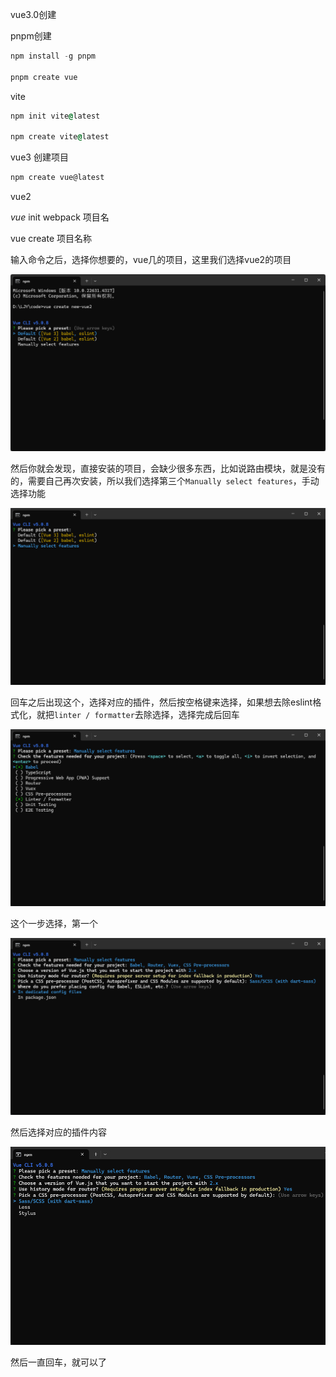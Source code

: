 vue3.0创建

pnpm创建

```js
npm install -g pnpm

pnpm create vue
```

vite

```j
npm init vite@latest

npm create vite@latest
```



vue3 创建项目

```js
npm create vue@latest
```







vue2

*vue* init webpack 项目名





vue create 项目名称

输入命令之后，选择你想要的，vue几的项目，这里我们选择vue2的项目

![image-20241015135732477](../img/image-20241015135732477.png)

然后你就会发现，直接安装的项目，会缺少很多东西，比如说路由模块，就是没有的，需要自己再次安装，所以我们选择第三个`Manually select features`，手动选择功能

![image-20241015140144859](../img/image-20241015140144859.png)

回车之后出现这个，选择对应的插件，然后按空格键来选择，如果想去除eslint格式化，就把`linter / formatter`去除选择，选择完成后回车

![image-20241015140328651](../img/image-20241015140328651.png)

这个一步选择，第一个

![image-20241015141307238](../img/image-20241015141307238.png)

然后选择对应的插件内容

![image-20241015140610945](../img/image-20241015140610945.png)



然后一直回车，就可以了
